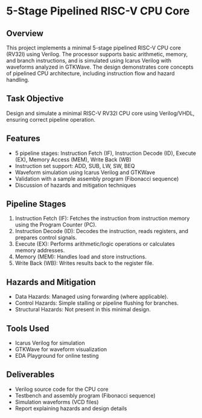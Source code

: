 # 5-Stage Pipelined RISC-V CPU Core

## Overview
This project implements a minimal 5-stage pipelined RISC-V CPU core (RV32I) using Verilog. The processor supports basic arithmetic, memory, and branch instructions, and is simulated using Icarus Verilog with waveforms analyzed in GTKWave. The design demonstrates core concepts of pipelined CPU architecture, including instruction flow and hazard handling.

## Task Objective
Design and simulate a minimal RISC-V RV32I CPU core using Verilog/VHDL, ensuring correct pipeline operation.

## Features
- 5 pipeline stages: Instruction Fetch (IF), Instruction Decode (ID), Execute (EX), Memory Access (MEM), Write Back (WB)
- Instruction set support: ADD, SUB, LW, SW, BEQ
- Waveform simulation using Icarus Verilog and GTKWave
- Validation with a sample assembly program (Fibonacci sequence)
- Discussion of hazards and mitigation techniques

## Pipeline Stages
1. Instruction Fetch (IF): Fetches the instruction from instruction memory using the Program Counter (PC).
2. Instruction Decode (ID): Decodes the instruction, reads registers, and prepares control signals.
3. Execute (EX): Performs arithmetic/logic operations or calculates memory addresses.
4. Memory (MEM): Handles load and store instructions.
5. Write Back (WB): Writes results back to the register file.

## Hazards and Mitigation
- Data Hazards: Managed using forwarding (where applicable).
- Control Hazards: Simple stalling or pipeline flushing for branches.
- Structural Hazards: Not present in this minimal design.

## Tools Used
- Icarus Verilog for simulation
- GTKWave for waveform visualization
- EDA Playground for online testing

## Deliverables
- Verilog source code for the CPU core
- Testbench and assembly program (Fibonacci sequence)
- Simulation waveforms (VCD files)
- Report explaining hazards and design details
